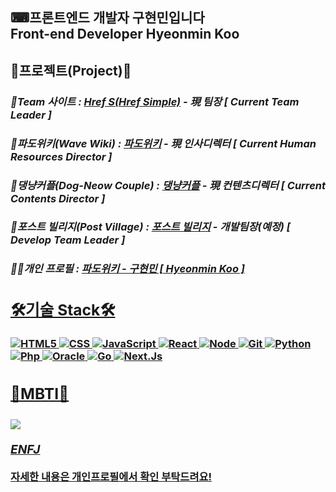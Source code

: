 <h2> ⌨프론트엔드 개발자 구현민입니다<br>
Front-end Developer Hyeonmin Koo</h2>

<h2> 🎉프로젝트(Project)🎉 </h2>
<p>
  <em>
    <h3>
      📢Team 사이트 : <a href="https://hrefs.co.kr">Href S(Href Simple)</a> - 現 팀장 [ Current Team Leader ]
    </h3>
  </em>
  <em>
    <h3>
      🌊파도위키(Wave Wiki) : <a href="https://hrefs.co.kr/wavewiki">파도위키</a> - 現 인사디렉터 [ Current Human Resources Director ]
    </h3>
  </em>
  <em>
    <h3>
      🐶댕냥커플(Dog-Neow Couple) : <a href="#">댕냥커플</a> - 現 컨텐츠디렉터 [ Current Contents Director ]
    </h3>
  </em>
  <em>
    <h3>
      🏡포스트 빌리지(Post Village) : <a href="#">포스트 빌리지</a> - 개발팀장(예정) [ Develop Team Leader ]
    </h3>
  </em>
  <em>
    <h3>
      🙍‍♂️개인 프로필 : <a href="https://hrefs.co.kr/hrefs1_member.html">파도위키 - 구현민 [ Hyeonmin Koo ]</
    </h3>
  </em>
  </p>
  
<h2> 🛠기술 Stack🛠 </h2>

![HTML5](https://img.shields.io/badge/-HTML5-F05032?style=for-the-badge&logo=html5&logoColor=ffffff)
![CSS](https://img.shields.io/badge/-CSS3-007ACC?style=for-the-badge&logo=css3)
![JavaScript](https://img.shields.io/badge/-JavaScript-F7DF1C?style=for-the-badge&logo=javascript&logoColor=ffffff)
![React](https://img.shields.io/badge/-React-222222?style=for-the-badge&logo=React)
![Node](https://img.shields.io/badge/-Node.js-43853d?style=for-the-badge&logo=Node.js&logoColor=white)
![Git](https://img.shields.io/badge/-Git-F05032?style=for-the-badge&logo=git&logoColor=ffffff)
![Python](https://img.shields.io/badge/-Python-F7DF1C?style=for-the-badge&logo=python&logoColor=ffffff&labelColor=007ACC&Color=ffffff)
![Php](https://img.shields.io/badge/-Php-8f9ed1?style=for-the-badge&logo=php&logoColor=ffffff)
![Oracle](https://img.shields.io/badge/-Oracle-c74634?style=for-the-badge&logo=oracle&logoColor=ffffff)
![Go](https://img.shields.io/badge/-Go-74cedd?style=for-the-badge&logo=go&logoColor=ffffff)
![Next.Js](https://img.shields.io/badge/-Next.Js-000000?style=for-the-badge&logo=Next.js&logoColor=ffffff)
    
 <h2>📒MBTI📒</h2>
    <em>
      <h3>
    <p><img src="https://t1.daumcdn.net/cfile/tistory/996BB24B5E3AC04D11"></p>
        <p>ENFJ</p>
      </h3>
    </em>
    </p>
    
<p>자세한 내용은 개인프로필에서 확인 부탁드려요!
  </p>

      

<!--
**waterduck12/waterduck12** is a ✨ _special_ ✨ repository because its `README.md` (this file) appears on your GitHub profile.

Here are some ideas to get you started:

- 🔭 I’m currently working on ...
- 🌱 I’m currently learning ...
- 👯 I’m looking to collaborate on ...
- 🤔 I’m looking for help with ...
- 💬 Ask me about ...
- 📫 How to reach me: ...
- 😄 Pronouns: ...
- ⚡ Fun fact: ...
-->
